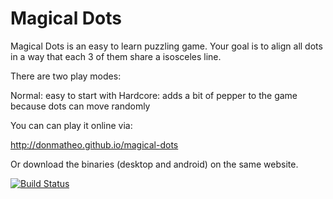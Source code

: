 Magical Dots
==================

Magical Dots is an easy to learn puzzling game. Your goal is to align all dots in a way that each 3 of them share a isosceles line.

There are two play modes:

Normal: easy to start with
Hardcore: adds a bit of pepper to the game because dots can move randomly

You can can play it online via:

http://donmatheo.github.io/magical-dots

Or download the binaries (desktop and android) on the same website.



[![Build Status](https://travis-ci.org/donmatheo/magical-dots.svg?branch=master)](https://travis-ci.org/donmatheo/magical-dots)
